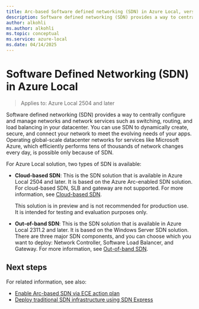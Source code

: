 ```yaml
---
title: Arc-based Software defined networking (SDN) in Azure Local, version 24H2
description: Software defined networking (SDN) provides a way to centrally configure and manage networks and network services such as switching, routing, and load balancing in Azure Local.
author: alkohli
ms.author: alkohli
ms.topic: conceptual
ms.service: azure-local
ms.date: 04/14/2025
---
```


# Software Defined Networking (SDN) in Azure Local

> Applies to: Azure Local 2504 and later

Software defined networking (SDN) provides a way to centrally configure and manage networks and network services such as switching, routing, and load balancing in your datacenter. You can use SDN to dynamically create, secure, and connect your network to meet the evolving needs of your apps. Operating global-scale datacenter networks for services like Microsoft Azure, which efficiently performs tens of thousands of network changes every day, is possible only because of SDN.

For Azure Local solution, two types of SDN is available:

- **Cloud-based SDN**: This is the SDN solution that is available in Azure Local 2504 and later. It is based on the Azure Arc-enabled SDN solution. For cloud-based SDN, SLB and gateway are not supported. For more information, see [Cloud-based SDN](../index.yml).

    This solution is in preview and is not recommended for production use. It is intended for testing and evaluation purposes only.

- **Out-of-band SDN**: This is the SDN solution that is available in Azure Local 2311.2 and later. It is based on the Windows Server SDN solution. There are three major SDN components, and you can choose which you want to deploy: Network Controller, Software Load Balancer, and Gateway. For more information, see [Out-of-band SDN](../index.yml). 



## Next steps

For related information, see also:

- [Enable Arc-based SDN via ECE action plan](./enable-sdn-action-plan.md)
- [Deploy traditional SDN infrastructure using SDN Express](../deploy/sdn-express-23h2.md)
